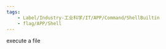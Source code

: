 ```yaml
---
tags:
    - Label/Industry-工业科学/IT/APP/Command/ShellBuiltin
    - flag/APP/Shell
---
```


execute a file
